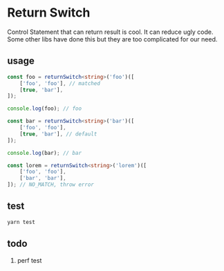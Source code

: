 # Return Switch

Control Statement that can return result is cool. It can reduce ugly code. Some other libs have done this but they are too complicated for our need.

## usage

```ts
const foo = returnSwitch<string>('foo')([
    ['foo', 'foo'], // matched
    [true, 'bar'],
]);

console.log(foo); // foo
```

```ts
const bar = returnSwitch<string>('bar')([
    ['foo', 'foo'],
    [true, 'bar'], // default
]);

console.log(bar); // bar
```

```ts
const lorem = returnSwitch<string>('lorem')([
    ['foo', 'foo'],
    ['bar', 'bar'],
]); // NO_MATCH, throw error
```

## test

```bash
yarn test
```

## todo
1. perf test
